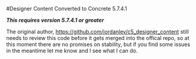 #Designer Content Converted to Concrete 5.7.4.1

***This requires version 5.7.4.1 or greater***

The original author, https://github.com/jordanlev/c5_designer_content still needs to review this code before it gets merged into the offical repo, so at this moment there are no promises on stability, but if you find some issues in the meantime let me know and I see what I can do.


